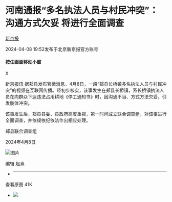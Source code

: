 # 河南通报“多名执法人员与村民冲突”：沟通方式欠妥 将进行全面调查

[](https://news.qq.com/omn/author/8QMc3nxZ7IIVuT3b)

[新京报](https://news.qq.com/omn/author/8QMc3nxZ7IIVuT3b)

2024-04-08 19:52发布于北京新京报官方账号

#### 按住画面移动小窗

X

新京报讯
据郏县发布官微消息，4月8日，一段“郏县长桥镇多名执法人员与村民冲突”的视频在互联网传播。经初步核实，该事发生在郏县长桥镇，系长桥镇执法人员在向群众下达违法占用耕地《停工通知书》时，因沟通不当、方式方法欠妥，引发肢体冲突。

该事发生后，郏县县委、县政府高度重视，第一时间成立联合调查组，对该事进行全面调查，并依规依纪依法作出相应处理。

郏县联合调查组

2024年4月8日

![图片](https:https://inews.gtimg.com/om_bt/O9ju5yOGfJ9v2rqR603WL9mDxaanm99V-o4BofcKsAaUIAA/641)

编辑 赵熹

  *  ______

查看原图 41K

  * ![](https:https://inews.gtimg.com/om_bt/O9ju5yOGfJ9v2rqR603WL9mDxaanm99V-o4BofcKsAaUIAA/641)

